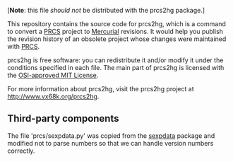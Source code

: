 \[**Note**: this file _should not_ be distributed with the prcs2hg package.\]

This repository contains the source code for prcs2hg, which is a command to convert a [PRCS][] project to [Mercurial][] revisions.
It would help you publish the revision history of an obsolete project whose changes were maintained with [PRCS][].

prcs2hg is free software: you can redistribute it and/or modify it under the conditions specified in each file.
The main part of prcs2hg is licensed with the [OSI-approved MIT License][].

For more information about prcs2hg, visit the prcs2hg project at <http://www.vx68k.org/prcs2hg>.

[PRCS]: <http://prcs.sourceforge.net/>
[Mercurial]: <http://mercurial.selenic.com/>
[OSI-approved MIT License]: <http://opensource.org/licenses/MIT>

## Third-party components

The file 'prcs/sexpdata.py' was copied from the [sexpdata][] package and
modified not to parse numbers so that we can handle version numbers correctly.

[sexpdata]: <https://github.com/tkf/sexpdata>

